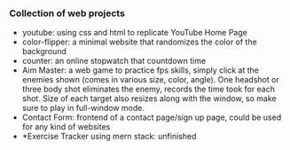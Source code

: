 ### Collection of web projects
- youtube: using css and html to replicate YouTube Home Page
- color-flipper: a minimal website that randomizes the color of the background
- counter: an online stopwatch that countdown time
- Aim Master: a web game to practice fps skills, simply click at the enemies shown (comes in various size, color, angle). One headshot or three body shot eliminates the enemy, records the time took for each shot. Size of each target also resizes along with the window, so make sure to play in full-window mode.
- Contact Form: frontend of a contact page/sign up page, could be used for any kind of websites
- *Exercise Tracker using mern stack: unfinished